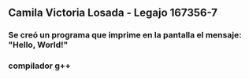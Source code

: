 ## Camila Victoria Losada - Legajo 167356-7
### Se creó un programa que imprime en la pantalla el mensaje: "Hello, World!"
### compilador g++
